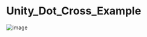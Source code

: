 # Unity_Dot_Cross_Example

![image](https://github.com/denisPavlenko7610/Unity_Dot_Cross_Example/assets/13468920/bab1efff-c4b7-44c3-a80a-affd9ccc6cb6)

